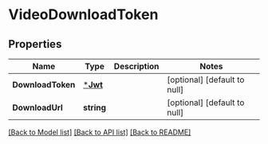 # VideoDownloadToken

## Properties
Name | Type | Description | Notes
------------ | ------------- | ------------- | -------------
**DownloadToken** | [***Jwt**](JWT.md) |  | [optional] [default to null]
**DownloadUrl** | **string** |  | [optional] [default to null]

[[Back to Model list]](../README.md#documentation-for-models) [[Back to API list]](../README.md#documentation-for-api-endpoints) [[Back to README]](../README.md)


